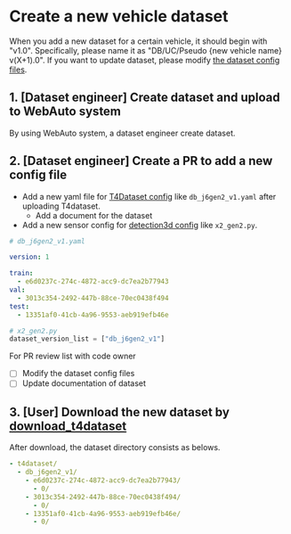 # Create a new vehicle dataset

When you add a new dataset for a certain vehicle, it should begin with "v1.0". Specifically, please name it as "DB/UC/Pseudo {new vehicle name} v(X+1).0".
If you want to update dataset, please modify [the dataset config files](/autoware_ml/configs/t4dataset/).

## 1. [Dataset engineer] Create dataset and upload to WebAuto system

By using WebAuto system, a dataset engineer create dataset.

## 2. [Dataset engineer] Create a PR to add a new config file

- Add a new yaml file for [T4Dataset config](/autoware_ml/configs/t4dataset) like `db_j6gen2_v1.yaml` after uploading T4dataset.
  - Add a document for the dataset
- Add a new sensor config for [detection3d config](/autoware_ml/configs/detection3d/dataset/t4dataset) like `x2_gen2.py`.

```yaml
# db_j6gen2_v1.yaml

version: 1

train:
  - e6d0237c-274c-4872-acc9-dc7ea2b77943
val:
  - 3013c354-2492-447b-88ce-70ec0438f494
test:
  - 13351af0-41cb-4a96-9553-aeb919efb46e
```

```py
# x2_gen2.py
dataset_version_list = ["db_j6gen2_v1"]
```

For PR review list with code owner

- [ ] Modify the dataset config files
- [ ] Update documentation of dataset

## 3. [User] Download the new dataset by [download_t4dataset](/pipelines/webauto/download_t4dataset/)

After download, the dataset directory consists as belows.

```yaml
- t4dataset/
  - db_j6gen2_v1/
    - e6d0237c-274c-4872-acc9-dc7ea2b77943/
      - 0/
    - 3013c354-2492-447b-88ce-70ec0438f494/
      - 0/
    - 13351af0-41cb-4a96-9553-aeb919efb46e/
      - 0/
```
